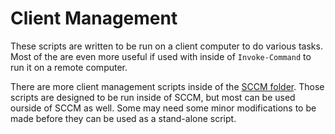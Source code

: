 # Client Management

These scripts are written to be run on a client computer to do various tasks. Most of the are even more useful if used with inside of `Invoke-Command` to run it on a remote computer.

There are more client management scripts inside of the [SCCM folder](https://github.com/Fifteen15Studios/PowerShell/tree/master/SCCM). Those scripts are designed to be run inside of SCCM, but most can be used ourside of SCCM as well. Some may need some minor modifications to be made before they can be used as a stand-alone script.
